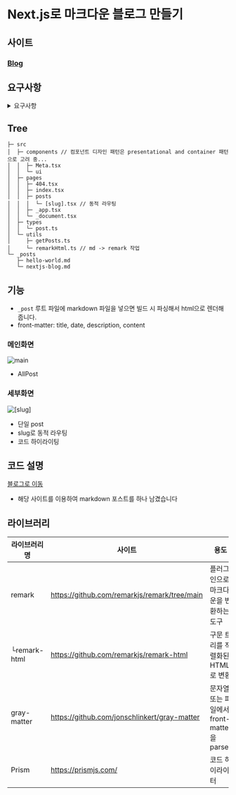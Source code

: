 # Next.js로 마크다운 블로그 만들기
## 사이트
### [Blog](https://nextjs-blog-challenge.vercel.app/)
## 요구사항
<details>
<summary> 요구사항 </summary>
<div markdown="1">
  <aside>
  💡 Next.js로 마크다운으로 작성한 블로그를 정적 페이지(SSG)로 작성해주세요.

  </aside>

  **:: 폴더 구조 및 라우팅**

  - 사용자는 루트 경로의 `__posts` 폴더에 작성된 마크다운 파일(`.md`)를 작성할 수 있어야 합니다. 해당 파일은 마크다운 본문과 게시물에 대한 meta data를 담을 수 있어야 합니다. 아래는 마크다운에 jekyll에서 만든 `frontmatter`라는 문법([링크](https://jekyllrb.com/docs/front-matter/))을 적용한 예시입니다.

    ```markdown
    ---
    categories:
      - Development
      - VIM
    date: '2012-04-06'
    description: 설명을 적는 곳입니다
    slug: spf13-vim-3-0-release-and-new-website
    tags:
      - .vimrc
      - plugins
      - spf13-vim
      - vim
    title: hello
    ---

    ## 예시입니다

    - 예시입니다
    ```

  - 블로그에 작성된 게시물을 렌더링하는 `목록 페이지`와 개별 게시물을 렌더링하는 `상세 페이지`로 나누어 작성해주세요.
    - `/` - 목록 페이지
    - `/[id]` - 상세 페이지
    - 마크다운을 JavaScript로 변환해주는 도구는 `remark`(마크다운 Parser), `remark-html`(remark로 파싱한 데이터를 html로 변환) 을 참고
    - 각 마크다운의 meta data는 `gray-matter`, `frontmatter` 참고
    - 마크다운을 React에 삽입할 때는 `dangerouslySetInnerHTML` 을 사용 ([참고 링크](https://ko.reactjs.org/docs/dom-elements.html#dangerouslysetinnerhtml))
    - (추가 구현) 코드 하이라이터는 `highlight.js`, `prism.js` 를 참고

  **:: Next.js에서 지원하는 Prefetching 메서드를 적절히 사용해주세요.**

  - 정적 페이지를 생성할 때 필요한 데이터 생성 → `getStaticProps`
  - 각 포스트를 그려줄 상세 페이지 경로를 생성 → `getStaticPaths`

  **:: 참고 사항**

  - 가급적 TypeScript로 진행하시는 걸 추천드립니다.
  - 과제의 목적이 디자인에 있지는 않기 때문에 UI 관련 라이브러리는 자유롭게 사용하셔도 좋습니다. 단, 라이브러리의 종류와 Next.js 간 호환이 잘 맞지 않아 에러가 발생하는 경우가 있을 수 있으니 유의하여 사용해주세요.
  - CSS-in-JS 라이브러리 사용 시 `_document.js`(Next.js 공식 문서 참고)에 각 라이브러리(`styled-components`, `emotion`, …)에 알맞은 세팅을 추가해주세요.
  - [Vercel](https://vercel.com/)이나 [Netlify](https://www.netlify.com/)를 활용하면 정적 페이지를 간단하게 배포할 수 있습니다.
  - 과제 완료 후 과제 제출 페이지에 해당 프로젝트의 github 링크로 제출해주세요. 프로젝트에 대한 간단한 소개가 README에 작성되어 있으면 좋습니다.
  - 이 외에 추가 구현하고 싶은 기능이 있으면 자유롭게 구현해주세요.

  ---

</div>
</details>

## Tree
```
├─ src
│  ├─ components // 컴포넌트 디자인 패턴은 presentational and container 패턴으로 고려 중...
│  │  ├─ Meta.tsx
│  │  └─ ui
│  ├─ pages
│  │  ├─ 404.tsx
│  │  ├─ index.tsx
│  │  ├─ posts
│  │  │  └─ [slug].tsx // 동적 라우팅
│  │  ├─ _app.tsx
│  │  └─ _document.tsx
│  ├─ types
│  │  └─ post.ts
│  └─ utils
│     ├─ getPosts.ts
│     └─ remarkHtml.ts // md -> remark 작업
└─ _posts 
   ├─ hello-world.md
   └─ nextjs-blog.md
```
## 기능 
- `_post` 루트 파일에 markdown 파일을 넣으면 빌드 시 파싱해서 html으로 렌더해줍니다.
- front-matter: title, date, description, content

### 메인화면
![main](https://user-images.githubusercontent.com/72803184/194814587-b3b1ddb2-b1f4-41dc-a17c-d3e14c9259df.PNG)
- AllPost

### 세부화면
![[slug]](https://user-images.githubusercontent.com/72803184/194814589-36a75587-6653-4739-b3ea-7b30942a76a9.PNG)
- 단일 post
- slug로 동적 라우팅
- 코드 하이라이팅

## 코드 설명
[블로그로 이동](https://nextjs-blog-challenge.vercel.app/posts/nextjs-blog)
- 해당 사이트를 이용하여 markdown 포스트를 하나 남겼습니다

## 라이브러리

| 라이브러리명 | 사이트                                       | 용도                                      |
| ------------ | -------------------------------------------- | ----------------------------------------- |
| remark       | https://github.com/remarkjs/remark/tree/main | 플러그인으로 마크다운을 변환하는 도구     |
| └remark-html | https://github.com/remarkjs/remark-html      | 구문 트리를 직렬화된 HTML로 변환          |
| gray-matter  | https://github.com/jonschlinkert/gray-matter | 문자열 또는 파일에서 front-matter을 parse |
| Prism        | https://prismjs.com/                         | 코드 하이라이터                           |

